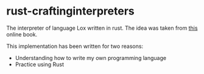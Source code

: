 # rust-craftinginterpreters
The interpreter of language Lox written in rust. The idea was taken from [this](http://www.craftinginterpreters.com) online book.

This implementation has been written for two reasons:
* Understanding how to write my own programming language
* Practice using Rust
